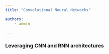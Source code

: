 ```yaml
---
title: "Convolutional Neural Networks"

authors:
    - admin

---
```

### Leveraging CNN and RNN architectures